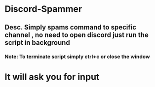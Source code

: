 # Discord-Spammer
## Desc. Simply spams command to specific channel , no need to open discord just run the script in background
### Note: To terminate script simply ctrl+c or close the window

# It will ask you for input
